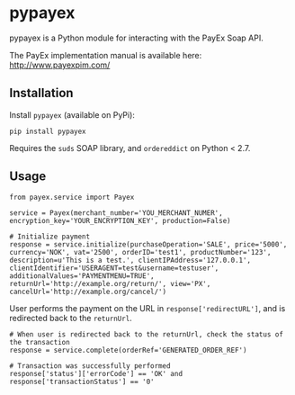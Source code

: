 # pypayex

pypayex is a Python module for interacting with the PayEx Soap API.

The PayEx implementation manual is available here:
http://www.payexpim.com/

## Installation

Install `pypayex` (available on PyPi):

	pip install pypayex

Requires the `suds` SOAP library, and `ordereddict` on Python < 2.7.

## Usage

	from payex.service import Payex
	
	service = Payex(merchant_number='YOU_MERCHANT_NUMER', encryption_key='YOUR_ENCRYPTION_KEY', production=False)
	
	# Initialize payment
    response = service.initialize(purchaseOperation='SALE', price='5000', currency='NOK', vat='2500', orderID='test1', productNumber='123', description=u'This is a test.', clientIPAddress='127.0.0.1', clientIdentifier='USERAGENT=test&username=testuser', additionalValues='PAYMENTMENU=TRUE', returnUrl='http://example.org/return/', view='PX', cancelUrl='http://example.org/cancel/')

User performs the payment on the URL in `response['redirectURL']`, and is redirected back to the `returnUrl`.

    # When user is redirected back to the returnUrl, check the status of the transaction
    response = service.complete(orderRef='GENERATED_ORDER_REF')
	
	# Transaction was successfully performed
	response['status']['errorCode'] == 'OK' and response['transactionStatus'] == '0'

